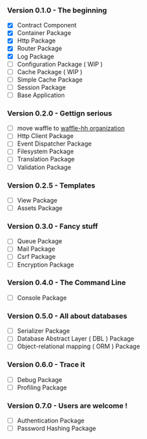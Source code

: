 

### Version 0.1.0 - The beginning
- [x] Contract Component 
- [x] Container Package
- [x] Http Package
- [x] Router Package
- [x] Log Package
- [ ] Configuration Package ( WIP )
- [ ] Cache Package ( WIP )
- [ ] Simple Cache Package
- [ ] Session Package
- [ ] Base Application

### Version 0.2.0 - Gettign serious
- [ ] move waffle to [waffle-hh organization](https://github.com/waffle-hh)
- [ ] Http Client Package
- [ ] Event Dispatcher Package
- [ ] Filesystem Package
- [ ] Translation Package
- [ ] Validation Package

### Version 0.2.5 - Templates
- [ ] View Package
- [ ] Assets Package

### Version 0.3.0 - Fancy stuff 
- [ ] Queue Package
- [ ] Mail Package
- [ ] Csrf Package
- [ ] Encryption Package

### Version 0.4.0 - The Command Line
- [ ] Console Package

### Version 0.5.0 - All about databases
- [ ] Serializer Package
- [ ] Database Abstract Layer ( DBL ) Package
- [ ] Object-relational mapping ( ORM ) Package

### Version 0.6.0 - Trace it 
- [ ] Debug Package
- [ ] Profiling Package

### Version 0.7.0 - Users are welcome !
- [ ] Authentication Package
- [ ] Password Hashing Package
